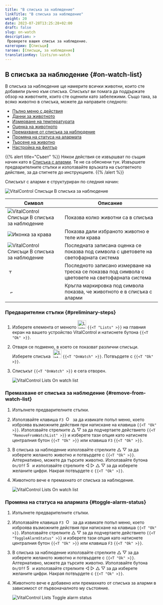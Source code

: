 ```yaml
---
title: "В списъка за наблюдение"
linkTitle: "В списъка за наблюдение"
weight: 20
date: 2023-07-28T13:25:28+02:00
draft: false
slug: on-watch
description: >
 Проверете вашия списък за наблюдение.
категории: [Списъци]
тагове: [Списъци, за наблюдение]
translationKey: lists/on-watch
---
```

## В списъка за наблюдение {#on-watch-list}

В списъка за наблюдение ще намерите всички животни, които сте добавили ръчно към списъка. Списъкът ви помага да поддържате обзор на животните, които сте оценили като забележими. Също така, за всяко животно в списъка, можете да направите следното:

- [Пълно меню с действия](../alarm/#full-action-menu)
- [Данни за животното](../alarm/#animal-data)
- [Измерване на температурата](../alarm/#take-temperature)
- [Оценка на животното](../alarm/#rate-animal)
- [Премахване от списъка за наблюдение](#remove-from-watch-list)
- [Промяна на статуса на алармата](#toggle-alarm-status)
- [Търсене на животно](../alarm/#search-animal)
- [Настройка на филтър](../alarm/#set-filter)

{{% alert title="Съвет" %}}
Някои действия се извършват по същия начин като в [Списъка с аларми](../alarm). Те не са обяснени тук. Извършете предварителните стъпки и използвайте връзката на съответното действие, за да стигнете до инструкциите.
{{% /alert %}}

Списъкът с аларми е структуриран по следния начин:

   ![VitalControl Списъци В списъка за наблюдение](../images/onwatchstructure.png "Структура на списъка за наблюдение")

|Символ   | Описание
|---------|-----
| ![VitalControl Списъци В списъка за наблюдение](../images/kopf.png "Брояч размер на стадото") | Показва колко животни са в списъка
| ![Иконка за крава](../images/kopf2.png "Глава на крава") | Показва дали избраното животно е теле или крава
| ![VitalControl Списъци В списъка за наблюдение](../images/auge.png "Оценка") | Последната записана оценка се показва под символа с цветовете на светофарната система
| &nbsp;<img src="/icons/actions/temperature.svg" width="12" align="bottom" alt="Телесна температура" title="Телесна температура" /> | Последното записано измерване на треска се показва под символа с цветовете на светофарната система
| &nbsp;&nbsp;<img src="/icons/header/alarm.svg" width="8" align="bottom" alt="Показване на животно в аларма" title="Животно в аларма" /> | Кръгла маркировка под символа показва, че животното е в списъка с аларми

### Предварителни стъпки {#preliminary-steps}

1. Изберете елемента от менюто <img src="/icons/main/lists.svg" width="28" align="bottom" alt="Lists" /> `{{<T "Lists" >}}` на главния екран на вашето устройство VitalControl и натиснете бутона `{{<T "Ok" >}}`.

2. Отваря се подменю, в което се показват различни списъци. Изберете списъка &nbsp;<img src="/icons/lists/onwatch.svg" width="28" align="bottom" alt="List 'On watch'" /> `{{<T "OnWatch" >}}`. Потвърдете с `{{<T "Ok" >}}`.

3. Списъкът `{{<T "OnWatch" >}}` е сега отворен.

   ![VitalControl Lists On watch list](../images/firststeps2.png "Предварителни стъпки")

### Премахване от списъка за наблюдение {#remove-from-watch-list}

1. Изпълнете предварителните стъпки.

2. Използвайте клавиша `F3` &nbsp;<img src="/icons/footer/open-popup.svg" width="15" align="bottom" alt="Open popup" />&nbsp; за да извикате попъп меню, което изброява възможните действия при натискане на клавиша `{{<T "Ok" >}}`. Използвайте стрелките △ ▽ за да подчертаете действието `{{<T "RemoveFromWatchList" >}}` и изберете тази опция като натиснете централния бутон `{{<T "Ok" >}}` или клавиша `F3` `{{<T "Ok" >}}`.

3. В списъка за наблюдение използвайте стрелките △ ▽ за да изберете желаното животно и потвърдете с `{{<T "Ok" >}}`. Алтернативно, можете да търсите животно. Използвайте бутона `On/Off` <img src="/icons/footer/search.svg" width="15" align="bottom" alt="Search" /> и използвайте стрелките ◁ ▷ △ ▽ за да изберете желаните цифри. Накрая потвърдете с `{{<T "Ok" >}}`.

4. Животното вече е премахнато от списъка за наблюдение.

   ![VitalControl Lists On watch list](../images/remove.png "Премахване от списъка за наблюдение")

### Промяна на статуса на алармата {#toggle-alarm-status}

1. Изпълнете предварителните стъпки.

2. Използвайте клавиша `F3` &nbsp;<img src="/icons/footer/open-popup.svg" width="15" align="bottom" alt="Open popup" />&nbsp; за да извикате попъп меню, което изброява възможните действия при натискане на клавиша `{{<T "Ok" >}}`. Използвайте стрелките △ ▽ за да подчертаете действието `{{<T "ToggleAlarmStatus" >}}` и изберете тази опция като натиснете централния бутон `{{<T "Ok" >}}` или клавиша `F3` `{{<T "Ok" >}}`.

3. В списъка за наблюдение използвайте стрелките △ ▽ за да изберете желаното животно и потвърдете с `{{<T "Ok" >}}`. Алтернативно, можете да търсите животно. Използвайте бутона `On/Off` <img src="/icons/footer/search.svg" width="15" align="bottom" alt="Search" /> и използвайте стрелките ◁ ▷ △ ▽ за да изберете желаните цифри. Накрая потвърдете с `{{<T "Ok" >}}`.

4. Животното вече е добавено или премахнато от списъка за аларми в зависимост от първоначалното му състояние.

   ![VitalControl Lists Toggle alarm status](../images/alarmstatus.png "Превключване на състоянието на алармата")
